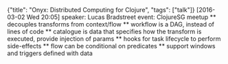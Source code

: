 {"title": "Onyx: Distributed Computing for Clojure", "tags": ["talk"]}
[2016-03-02 Wed 20:05]
speaker: Lucas Bradstreet
event: ClojureSG meetup
** decouples transforms from context/flow
** workflow is a DAG, instead of lines of code
** catalogue is data that specifies how the transform is executed, provide injection of params
** hooks for task lifecycle to perform side-effects
** flow can be conditional on predicates
** support windows and triggers defined with data
